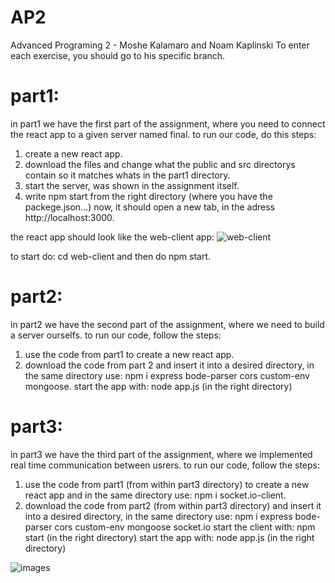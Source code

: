 # AP2
Advanced Programing 2 - Moshe Kalamaro and Noam Kaplinski
To enter each exercise, you should go to his specific branch.

# part1:
in part1 we have the first part of the assignment, where you need to connect the react app to a given server named final.
to run our code, do this steps:
1. create a new react app.
2. download the files and change what the public and src directorys contain so it matches whats in the part1 directory.
3. start the server, was shown in the assignment itself. 
4. write npm start from the right directory (where you have the packege.json...)
now, it should open a new tab, in the adress http://localhost:3000.

the react app should look like the web-client app:
![web-client](https://github.com/kalamam/AP2/assets/110221265/f594c480-2f37-4580-832c-e302abca50bb)

to start do: cd web-client and then do npm start.

# part2:
in part2 we have the second part of the assignment, where we need to build a server ourselfs.
to run our code, follow the steps:
1. use the code from part1 to create a new react app.
2. download the code from part 2 and insert it into a desired directory,
in the same directory use: npm i express bode-parser cors custom-env mongoose.
start the app with: node app.js (in the right directory)

# part3:
in part3 we have the third part of the assignment, where we implemented real time communication between usrers.
to run our code, follow the steps:
1. use the code from part1 (from within part3 directory) to create a new react app and in the same directory use: npm i socket.io-client.
2. download the code from part2 (from within part3 directory) and insert it into a desired directory, in the same directory use: npm i express bode-parser cors custom-env mongoose socket.io
start the client with: npm start (in the right directory)
start the app with: node app.js (in the right directory)


![images](https://github.com/kalamam/AP2/assets/110221265/248e0815-5e7d-42a0-96ce-7c6f715fe72d)
